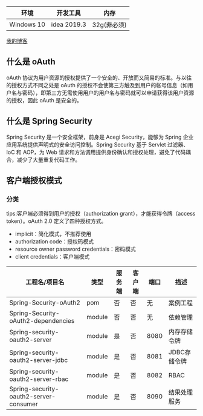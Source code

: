|环境|开发工具|内存|
|-------|-------|-------|
|Windows 10|idea 2019.3|32g(非必须)|

[我的博客](http://newdemome.cn/)

## 什么是 oAuth
oAuth 协议为用户资源的授权提供了一个安全的、开放而又简易的标准。与以往的授权方式不同之处是 oAuth 的授权不会使第三方触及到用户的帐号信息（如用户名与密码），即第三方无需使用用户的用户名与密码就可以申请获得该用户资源的授权，因此 oAuth 是安全的。

## 什么是 Spring Security
Spring Security 是一个安全框架，前身是 Acegi Security，能够为 Spring 企业应用系统提供声明式的安全访问控制。Spring Security 基于 Servlet 过滤器、IoC 和 AOP，为 Web 请求和方法调用提供身份确认和授权处理，避免了代码耦合，减少了大量重复代码工作。

## 客户端授权模式
### 分类
tips:客户端必须得到用户的授权（authorization grant），才能获得令牌（access token）。oAuth 2.0 定义了四种授权方式。

- implicit：简化模式，不推荐使用
- authorization code：授权码模式
- resource owner password credentials：密码模式
- client credentials：客户端模式

|工程名/项目名|类型|服务端|客户端|端口|描述|
|-------|-------|-------|-------|-------|-------|
|Spring-Security-oAuth2|pom|否|否|无|案例工程|
|Spring-Security-oAuth2-dependencies|module|否|否|无|依赖管理|
|Spring-security-oauth2-server|module|是|否|8080|内存存储令牌|
|Spring-security-oauth2-server-jdbc|module|是|否|8081|JDBC存储令牌|
|Spring-security-oauth2-server-rbac|module|是|否|8082|RBAC|
|Spring-security-oauth2-server-consumer|module|是|否|8090|结果处理服务|